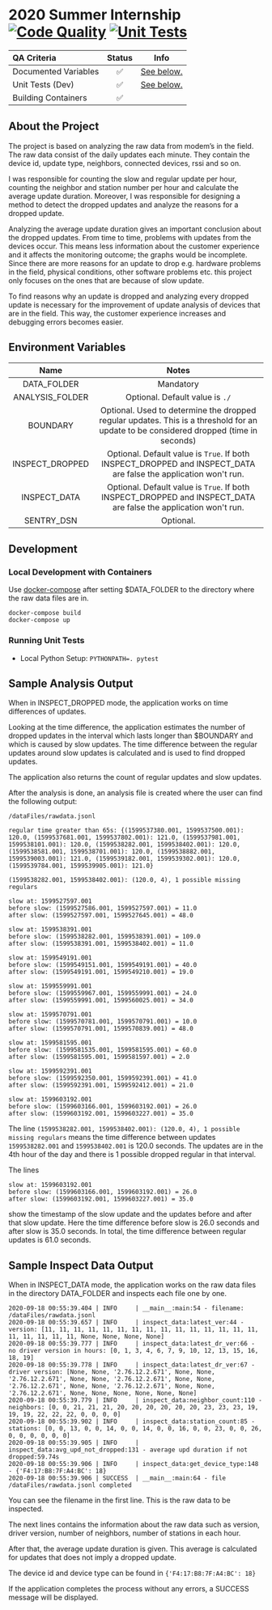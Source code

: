 # 2020 Summer Internship [![Code Quality](https://github.com/zcanfes/2020_internship/workflows/Code%20Quality/badge.svg)](https://github.com/zcanfes/2020_internship/actions?query=workflow%3A%22Code+Quality%22) [![Unit Tests](https://github.com/zcanfes/2020_internship/workflows/Unit%20Tests/badge.svg)](https://github.com/lifemote/2020_summer_internship/actions?query=workflow%3A%22Unit+Tests%22)

| QA Criteria  | Status | Info |
|:------------- |:-------------:|:-------------:|
|Documented Variables|:white_check_mark:|[See below.](#environment-variables)|
|Unit Tests (Dev)|:white_check_mark:|[See below.](#running-unit-tests)|
|Building Containers|:white_check_mark:|

## About the Project

The project is based on analyzing the raw data from modem’s in the field. The raw data consist
of the daily updates each minute. They contain the device id, update type, neighbors, connected devices,
rssi and so on. 

I was responsible for counting the slow and regular update per hour, counting the
neighbor and station number per hour and calculate the average update duration. Moreover, I was responsible for designing 
a method to detect the dropped updates and analyze the reasons for a dropped update. 

Analyzing the average update duration gives an important conclusion about the dropped updates. From time to time, problems 
with updates from the devices occur. This means less information about the customer
experience and it affects the monitoring outcome; the graphs would be incomplete. Since there are more reasons for an update 
to drop e.g. hardware problems in the field, physical conditions, other software problems etc. this project only focuses on 
the ones that are because of slow update. 

To find reasons why an update is dropped and analyzing every dropped update is necessary
for the improvement of update analysis of devices that are in the field. This way, the customer experience
increases and debugging errors becomes easier.  

## Environment Variables

|            Name         |     Notes      |  
|:-----------------------:|:--------------:|
|       DATA_FOLDER       |Mandatory| 
|       ANALYSIS_FOLDER   |Optional. Default value is `./`|
|       BOUNDARY          |Optional. Used to determine the dropped regular updates. This is a threshold for an update to be considered dropped (time in seconds)| 
|       INSPECT_DROPPED   |Optional. Default value is `True`. If both INSPECT_DROPPED and INSPECT_DATA are false the application won't run. |
|       INSPECT_DATA      |Optional. Default value is `True`. If both INSPECT_DROPPED and INSPECT_DATA are false the application won't run. |
|       SENTRY_DSN        |Optional. |

## Development

### Local Development with Containers 

Use [docker-compose](./docker-compose.yml) after setting $DATA_FOLDER to the directory where the raw data files are in.

```
docker-compose build
docker-compose up
```

### Running Unit Tests

- Local Python Setup: `PYTHONPATH=. pytest`

## Sample Analysis Output

When in INSPECT_DROPPED mode, the application works on time differences of updates. 

Looking at the time difference, the application estimates the number of dropped updates in the interval which lasts longer than $BOUNDARY and which is caused by slow updates.
The time difference between the regular updates around slow updates is calculated and is used to find dropped updates.

The application also returns the count of regular updates and slow updates.

After the analysis is done, an analysis file is created where the user can find the following output:

```
/dataFiles/rawdata.jsonl

regular time greater than 65s: {(1599537380.001, 1599537500.001): 120.0, (1599537681.001, 1599537802.001): 121.0, (1599537981.001, 1599538101.001): 120.0, (1599538282.001, 1599538402.001): 120.0, (1599538581.001, 1599538701.001): 120.0, (1599538882.001, 1599539003.001): 121.0, (1599539182.001, 1599539302.001): 120.0, (1599539784.001, 1599539905.001): 121.0}

(1599538282.001, 1599538402.001): (120.0, 4), 1 possible missing regulars

slow at: 1599527597.001
before slow: (1599527586.001, 1599527597.001) = 11.0
after slow: (1599527597.001, 1599527645.001) = 48.0

slow at: 1599538391.001
before slow: (1599538282.001, 1599538391.001) = 109.0
after slow: (1599538391.001, 1599538402.001) = 11.0

slow at: 1599549191.001
before slow: (1599549151.001, 1599549191.001) = 40.0
after slow: (1599549191.001, 1599549210.001) = 19.0

slow at: 1599559991.001
before slow: (1599559967.001, 1599559991.001) = 24.0
after slow: (1599559991.001, 1599560025.001) = 34.0

slow at: 1599570791.001
before slow: (1599570781.001, 1599570791.001) = 10.0
after slow: (1599570791.001, 1599570839.001) = 48.0

slow at: 1599581595.001
before slow: (1599581535.001, 1599581595.001) = 60.0
after slow: (1599581595.001, 1599581597.001) = 2.0

slow at: 1599592391.001
before slow: (1599592350.001, 1599592391.001) = 41.0
after slow: (1599592391.001, 1599592412.001) = 21.0

slow at: 1599603192.001
before slow: (1599603166.001, 1599603192.001) = 26.0
after slow: (1599603192.001, 1599603227.001) = 35.0

```
The line `(1599538282.001, 1599538402.001): (120.0, 4), 1 possible missing regulars` means the time difference between updates `1599538282.001` and `1599538402.001` is 120.0 seconds.
The updates are in the 4th hour of the day and there is 1 possible dropped regular in that interval. 

The lines 
```
slow at: 1599603192.001
before slow: (1599603166.001, 1599603192.001) = 26.0
after slow: (1599603192.001, 1599603227.001) = 35.0
```
show the timestamp of the slow update and the updates before and after that slow update.
Here the time difference before slow is 26.0 seconds and after slow is 35.0 seconds. In total, the time difference between regular updates is 61.0 seconds.

## Sample Inspect Data Output

When in INSPECT_DATA mode, the application works on the raw data files in the directory DATA_FOLDER and inspects each file one by one. 

```
2020-09-18 00:55:39.404 | INFO     | __main__:main:54 - filename: /dataFiles/rawdata.jsonl
2020-09-18 00:55:39.657 | INFO     | inspect_data:latest_ver:44 - version: [11, 11, 11, 11, 11, 11, 11, 11, 11, 11, 11, 11, 11, 11, 11, 11, 11, 11, 11, 11, None, None, None, None]
2020-09-18 00:55:39.777 | INFO     | inspect_data:latest_dr_ver:66 - no driver version in hours: [0, 1, 3, 4, 6, 7, 9, 10, 12, 13, 15, 16, 18, 19]
2020-09-18 00:55:39.778 | INFO     | inspect_data:latest_dr_ver:67 - driver version: [None, None, '2.76.12.2.671', None, None, '2.76.12.2.671', None, None, '2.76.12.2.671', None, None, '2.76.12.2.671', None, None, '2.76.12.2.671', None, None, '2.76.12.2.671', None, None, None, None, None, None]
2020-09-18 00:55:39.779 | INFO     | inspect_data:neighbor_count:110 - neighbors: [0, 0, 21, 21, 21, 20, 20, 20, 20, 20, 20, 23, 23, 23, 19, 19, 19, 22, 22, 22, 0, 0, 0, 0]
2020-09-18 00:55:39.902 | INFO     | inspect_data:station_count:85 - stations: [0, 0, 13, 0, 0, 14, 0, 0, 14, 0, 0, 16, 0, 0, 23, 0, 0, 26, 0, 0, 0, 0, 0, 0]
2020-09-18 00:55:39.905 | INFO     | inspect_data:avg_upd_not_dropped:131 - average upd duration if not dropped:59.74s
2020-09-18 00:55:39.906 | INFO     | inspect_data:get_device_type:148 - {'F4:17:B8:7F:A4:BC': 18}
2020-09-18 00:55:39.906 | SUCCESS  | __main__:main:64 - file /dataFiles/rawdata.jsonl completed
```

You can see the filename in the first line. This is the raw data to be inspected. 

The next lines contains the information about the raw data such as version, driver version, number of neighbors, number of stations in each hour. 

After that, the average update duration is given. This average is calculated for updates that does not imply a dropped update.

The device id and device type can be found in `{'F4:17:B8:7F:A4:BC': 18}` 

If the application completes the process without any errors, a SUCCESS message will be displayed.



